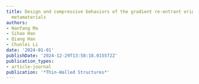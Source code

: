 ```yaml
---
title: Design and compressive behaviors of the gradient re-entrant origami honeycomb
  metamaterials
authors:
- Nanfang Ma
- Sihao Han
- Qiang Han
- Chunlei Li
date: '2024-01-01'
publishDate: '2024-12-29T13:58:18.015572Z'
publication_types:
- article-journal
publication: '*Thin-Walled Structures*'
---
```

